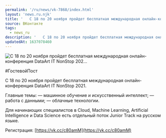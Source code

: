 ```yaml
---
permalink: '/ru/news/vk-7868/index.html'
layout: 'news.ru.njk'
title: '   С 18 по 20 ноября пройдет бесплатная международная онлайн-конференция DataArt IT NonStop 202…'
source: ВКонтакте
tags:
  - news_ru
description: '   С 18 по 20 ноября пройдет бесплатная международная онлайн-конференция DataArt IT NonStop 202…'
updatedAt: 1637078460
---
```

![   С 18 по 20 ноября пройдет бесплатная международная онлайн-конференция DataArt IT NonStop 202…](https://sun9-41.userapi.com/sun9-18/impg/3ELgDveC9X_9TqrSa4PV1tFtGaglptNYWi45Nw/8lyKiJvME3Q.jpg?size=1280x720&quality=96&sign=515631dab68597fda71508ca796027d6&c_uniq_tag=avp8Ym_PPEIAFOe6iyIo2RbvmdX3hlbQp7HkRjuX5xk&type=album)

#ГостевойПост

С 18 по 20 ноября пройдет бесплатная международная онлайн-конференция DataArt IT NonStop 2021.

Главные темы:
— машинное обучение и искусственный интеллект;
— работа с данными;
— облачные технологии.

Для начинающих специалистов в Cloud, Machine Learning, Artificial Intelligence и Data Science есть отдельный поток Junior Track на русском языке.

Регистрация: [https://vk.cc/c80amM](https://vk.cc/c80amM)
